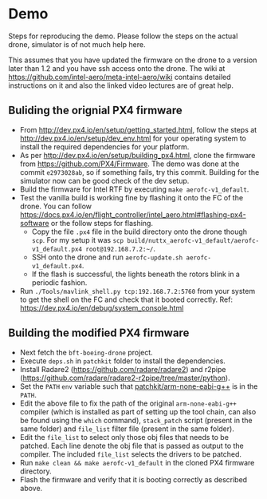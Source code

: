 # Demo

Steps for reproducing the demo. Please follow the steps on the actual drone, simulator is of not much help here.

This assumes that you have updated the firmware on the drone to a version later than 1.2 and you have ssh access onto the drone. The wiki at <https://github.com/intel-aero/meta-intel-aero/wiki> contains detailed instructions on it and also the linked video lectures are of great help.

## Buliding the orignial PX4 firmware

- From <http://dev.px4.io/en/setup/getting_started.html>, follow the steps at <http://dev.px4.io/en/setup/dev_env.html> for your operating system to install the required dependencies for your platform.
- As per <http://dev.px4.io/en/setup/building_px4.html>, clone the firmware from <https://github.com/PX4/Firmware>. The demo was done at the commit `e2973028ab`, so if something fails, try this commit. Building for the simulator now can be good check of the dev setup.
- Build the firmware for Intel RTF by executing `make aerofc-v1_default`.
- Test the vanilla build is working fine by flashing it onto the FC of the drone. You can follow <https://docs.px4.io/en/flight_controller/intel_aero.html#flashing-px4-software> or the follow steps for flashing.
	- Copy the file `.px4` file in the build directory onto the drone though `scp`. For my setup it was `scp build/nuttx_aerofc-v1_default/aerofc-v1_default.px4 root@192.168.7.2:~/`.
	- SSH onto the drone and run `aerofc-update.sh aerofc-v1_default.px4`.
	- If the flash is successful, the lights beneath the rotors blink in a periodic fashion.
- Run `./Tools/mavlink_shell.py tcp:192.168.7.2:5760` from your system to get the shell on the FC and check that it booted correctly. Ref: <https://dev.px4.io/en/debug/system_console.html>

## Building the modified PX4 firmware

- Next fetch the `bft-boeing-drone` project.
- Execute `deps.sh` in `patchkit` folder to install the dependencies.
- Install Radare2 (<https://github.com/radare/radare2>) and r2pipe (<https://github.com/radare/radare2-r2pipe/tree/master/python>).
- Set the `PATH` `env` variable such that [patchkit/arm-none-eabi-g++](patchkit/arm-none-eabi-g++) is in the `PATH`.
- Edit the above file to fix the path of the original `arm-none-eabi-g++` compiler (which is installed as part of setting up the tool chain, can also be found using the `which` command), `stack_patch` script (present in the same folder) and `file_list` filter file (present in the same folder).
- Edit the `file_list` to select only those obj files that needs to be patched. Each line denote the obj file that is passed as output to the compiler. The included `file_list` selects the drivers to be patched.
- Run `make clean && make aerofc-v1_default` in the cloned PX4 firmware directory.
- Flash the firmware and verify that it is booting correctly as described above.
